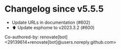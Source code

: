 # Changelog since v5.5.5
- Update URLs in documentation (#602) 
- ⬆️ Update esphome to v2023.3.2 (#600)

Co-authored-by: renovate[bot] <29139614+renovate[bot]@users.noreply.github.com> 
